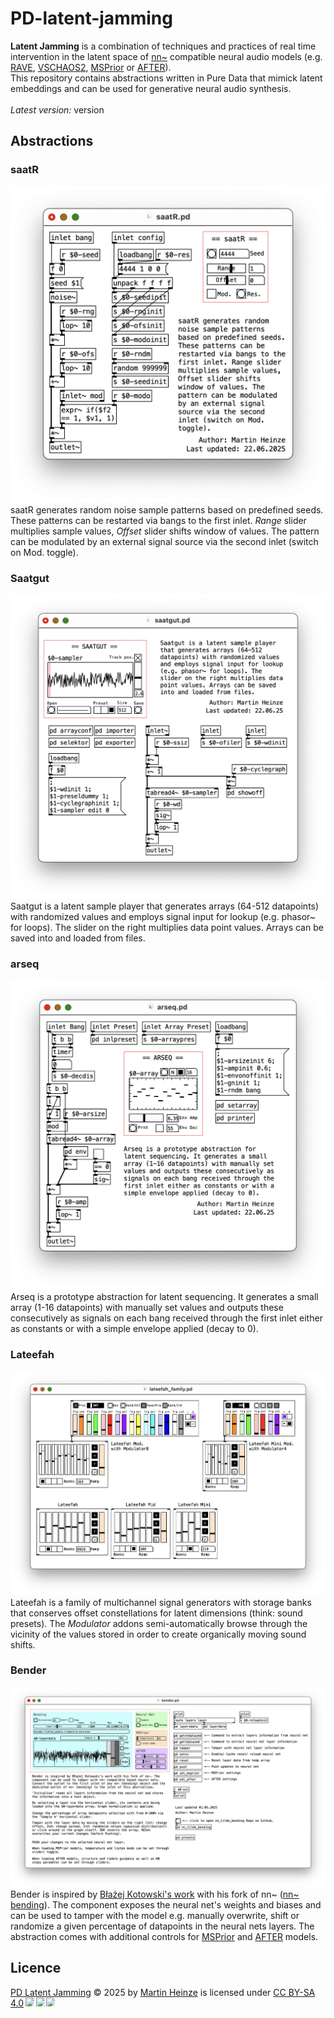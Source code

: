 # PD-latent-jamming
**Latent Jamming** is a combination of techniques and practices of real time intervention in the latent space of [nn~](https://github.com/acids-ircam/nn_tilde) compatible neural audio models (e.g. [RAVE](https://github.com/acids-ircam/RAVE), [VSCHAOS2](https://github.com/acids-ircam/vschaos2), [MSPrior](https://github.com/caillonantoine/msprior) or [AFTER](https://github.com/acids-ircam/AFTER)). \
This repository contains abstractions written in Pure Data that mimick latent embeddings and can be used for generative neural audio synthesis. \
 \
*Latest version:* version

## Abstractions
### saatR
![saatR](./assets/saatR.png)
saatR generates random noise sample patterns based on predefined seeds. These patterns can be restarted via bangs to the first inlet. *Range* slider multiplies sample values, *Offset* slider shifts window of values. The pattern can be modulated by an external signal source via the second inlet (switch on Mod. toggle).
### Saatgut
![Saatgut](./assets/saatgut.png)
Saatgut is a latent sample player that generates arrays (64-512 datapoints) with randomized values and employs signal input for lookup (e.g. phasor~ for loops). The slider on the right multiplies data point values. Arrays can be saved into and loaded from files.
### arseq
![arseq](./assets/arseq.png)
Arseq is a prototype abstraction for latent sequencing. It generates a small array (1-16 datapoints) with manually set values and outputs these consecutively as signals on each bang received through the first inlet either as constants or with a simple envelope applied (decay to 0).
### Lateefah
![saatR](./assets/lateefah.png)
Lateefah is a family of multichannel signal generators with storage banks that conserves offset constellations for latent dimensions (think: sound presets). The *Modulator* addons semi-automatically browse through the vicinity of the values stored in order to create organically moving sound shifts.
### Bender
![saatR](./assets/bender.png)
Bender is inspired by [Błażej Kotowski's work](https://github.com/blazejkotowski) with his fork of nn~ ([nn~ bending](https://github.com/blazejkotowski/nn_tilde_bending)).
The component exposes the neural net's weights and biases and can be used to tamper with the model e.g. manually overwrite, shift or randomize a given percentage of datapoints in the neural nets layers. The abstraction comes with additional controls for [MSPrior](https://github.com/caillonantoine/msprior) and [AFTER](https://github.com/acids-ircam/AFTER) models.
## Licence
<a href="https://github.com/devstermarts/PD-latent-jamming">PD Latent Jamming</a> © 2025 by <a href="https://github.com/devstermarts">Martin Heinze</a> is licensed under <a href="https://creativecommons.org/licenses/by-sa/4.0/">CC BY-SA 4.0</a><img src="https://mirrors.creativecommons.org/presskit/icons/cc.svg" style="max-width: 1em;max-height:1em;margin-left: .2em;"><img src="https://mirrors.creativecommons.org/presskit/icons/by.svg" style="max-width: 1em;max-height:1em;margin-left: .2em;"><img src="https://mirrors.creativecommons.org/presskit/icons/sa.svg" style="max-width: 1em;max-height:1em;margin-left: .2em;">
